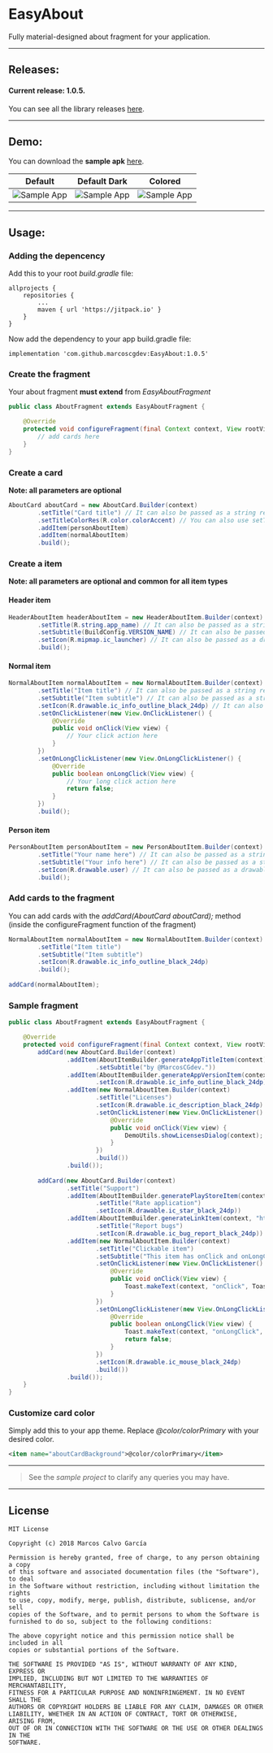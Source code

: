# EasyAbout
Fully material-designed about fragment for your application.

---

## Releases:

#### Current release: 1.0.5.

You can see all the library releases [here](https://github.com/marcoscgdev/EasyAbout/releases).

---

## Demo:

You can download the **sample apk** [here](https://github.com/marcoscgdev/Licenser/releases/download/1.0.2/app-debug.apk).

| Default | Default Dark | Colored |
|----------|----------|----------|
| ![Sample App][1] | ![Sample App][2] | ![Sample App][3] |

---

## Usage:

### Adding the depencency

Add this to your root *build.gradle* file:

```
allprojects {
    repositories {
        ...
        maven { url 'https://jitpack.io' }
    }
}
```

Now add the dependency to your app build.gradle file:

```
implementation 'com.github.marcoscgdev:EasyAbout:1.0.5'
```

### Create the fragment

Your about fragment **must extend** from _EasyAboutFragment_

```java
public class AboutFragment extends EasyAboutFragment {

    @Override
    protected void configureFragment(final Context context, View rootView, Bundle savedInstanceState) {
        // add cards here
    }
}
```

### Create a card

**Note: all parameters are optional**

```java
AboutCard aboutCard = new AboutCard.Builder(context)
        .setTitle("Card title") // It can also be passed as a string resource
        .setTitleColorRes(R.color.colorAccent) // You can also use setTitleColor(int color);
        .addItem(personAboutItem)
        .addItem(normalAboutItem)
        .build();
```

### Create a item

**Note: all parameters are optional and common for all item types**

#### Header item

```java
HeaderAboutItem headerAboutItem = new HeaderAboutItem.Builder(context)
        .setTitle(R.string.app_name) // It can also be passed as a string value
        .setSubtitle(BuildConfig.VERSION_NAME) // It can also be passed as a string resource
        .setIcon(R.mipmap.ic_launcher) // It can also be passed as a drawable
        .build();
```

#### Normal item

```java
NormalAboutItem normalAboutItem = new NormalAboutItem.Builder(context)
        .setTitle("Item title") // It can also be passed as a string resource
        .setSubtitle("Item subtitle") // It can also be passed as a string resource
        .setIcon(R.drawable.ic_info_outline_black_24dp) // It can also be passed as a drawable
        .setOnClickListener(new View.OnClickListener() {
            @Override
            public void onClick(View view) {
                // Your click action here
            }
        })
        .setOnLongClickListener(new View.OnLongClickListener() {
            @Override
            public boolean onLongClick(View view) {
                // Your long click action here
                return false;
            }
        })
        .build();
```

#### Person item

```java
PersonAboutItem personAboutItem = new PersonAboutItem.Builder(context)
        .setTitle("Your name here") // It can also be passed as a string resource
        .setSubtitle("Your info here") // It can also be passed as a string resource
        .setIcon(R.drawable.user) // It can also be passed as a drawable
        .build();
```

### Add cards to the fragment

You can add cards with the _addCard(AboutCard aboutCard);_ method (inside the configureFragment function of the fragment)

```java
NormalAboutItem normalAboutItem = new NormalAboutItem.Builder(context)
        .setTitle("Item title")
        .setSubtitle("Item subtitle")
        .setIcon(R.drawable.ic_info_outline_black_24dp)
        .build();
        
addCard(normalAboutItem);
```

### Sample fragment

```java
public class AboutFragment extends EasyAboutFragment {

    @Override
    protected void configureFragment(final Context context, View rootView, Bundle savedInstanceState) {
        addCard(new AboutCard.Builder(context)
                .addItem(AboutItemBuilder.generateAppTitleItem(context)
                        .setSubtitle("by @MarcosCGdev."))
                .addItem(AboutItemBuilder.generateAppVersionItem(context, true)
                        .setIcon(R.drawable.ic_info_outline_black_24dp))
                .addItem(new NormalAboutItem.Builder(context)
                        .setTitle("Licenses")
                        .setIcon(R.drawable.ic_description_black_24dp)
                        .setOnClickListener(new View.OnClickListener() {
                            @Override
                            public void onClick(View view) {
                                DemoUtils.showLicensesDialog(context);
                            }
                        })
                        .build())
                .build());
                
        addCard(new AboutCard.Builder(context)
                .setTitle("Support")
                .addItem(AboutItemBuilder.generatePlayStoreItem(context)
                        .setTitle("Rate application")
                        .setIcon(R.drawable.ic_star_black_24dp))
                .addItem(AboutItemBuilder.generateLinkItem(context, "https://github.com/marcoscgdev/EasyAbout/issues/new")
                        .setTitle("Report bugs")
                        .setIcon(R.drawable.ic_bug_report_black_24dp))
                .addItem(new NormalAboutItem.Builder(context)
                        .setTitle("Clickable item")
                        .setSubtitle("This item has onClick and onLongClick listener.")
                        .setOnClickListener(new View.OnClickListener() {
                            @Override
                            public void onClick(View view) {
                                Toast.makeText(context, "onClick", Toast.LENGTH_SHORT).show();
                            }
                        })
                        .setOnLongClickListener(new View.OnLongClickListener() {
                            @Override
                            public boolean onLongClick(View view) {
                                Toast.makeText(context, "onLongClick", Toast.LENGTH_SHORT).show();
                                return false;
                            }
                        })
                        .setIcon(R.drawable.ic_mouse_black_24dp)
                        .build())
                .build());
    }
}
```

### Customize card color

Simply add this to your app theme. Replace _@color/colorPrimary_ with your desired color.

```xml
<item name="aboutCardBackground">@color/colorPrimary</item>
```

---
>See the *sample project* to clarify any queries you may have.

---

## License

```
MIT License

Copyright (c) 2018 Marcos Calvo García

Permission is hereby granted, free of charge, to any person obtaining a copy
of this software and associated documentation files (the "Software"), to deal
in the Software without restriction, including without limitation the rights
to use, copy, modify, merge, publish, distribute, sublicense, and/or sell
copies of the Software, and to permit persons to whom the Software is
furnished to do so, subject to the following conditions:

The above copyright notice and this permission notice shall be included in all
copies or substantial portions of the Software.

THE SOFTWARE IS PROVIDED "AS IS", WITHOUT WARRANTY OF ANY KIND, EXPRESS OR
IMPLIED, INCLUDING BUT NOT LIMITED TO THE WARRANTIES OF MERCHANTABILITY,
FITNESS FOR A PARTICULAR PURPOSE AND NONINFRINGEMENT. IN NO EVENT SHALL THE
AUTHORS OR COPYRIGHT HOLDERS BE LIABLE FOR ANY CLAIM, DAMAGES OR OTHER
LIABILITY, WHETHER IN AN ACTION OF CONTRACT, TORT OR OTHERWISE, ARISING FROM,
OUT OF OR IN CONNECTION WITH THE SOFTWARE OR THE USE OR OTHER DEALINGS IN THE
SOFTWARE.
```

[1]: https://raw.githubusercontent.com/marcoscgdev/EasyAbout/master/screenshots/1.png
[2]: https://raw.githubusercontent.com/marcoscgdev/EasyAbout/master/screenshots/2.png
[3]: https://raw.githubusercontent.com/marcoscgdev/EasyAbout/master/screenshots/3.png
